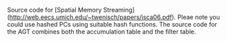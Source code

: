 Source code for [Spatial Memory Streaming] (http://web.eecs.umich.edu/~twenisch/papers/isca06.pdf).
Pleae note you could use hashed PCs using suitable hash functions.
The source code for the AGT combines both the accumulation table and the filter table.  
